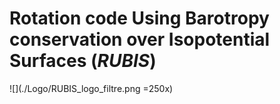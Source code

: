 # Rotation code Using Barotropy conservation over Isopotential Surfaces (*RUBIS*)

![](./Logo/RUBIS_logo_filtre.png =250x)
